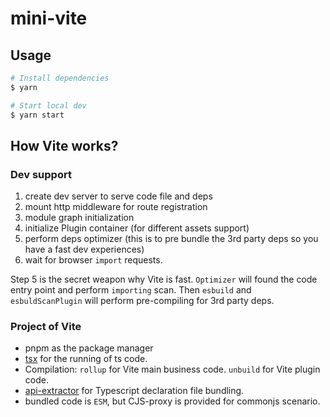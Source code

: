 # mini-vite

## Usage

```bash
# Install dependencies
$ yarn

# Start local dev
$ yarn start
```

## How Vite works?

### Dev support

1. create dev server to serve code file and deps
2. mount http middleware for route registration
3. module graph initialization
4. initialize Plugin container (for different assets support)
5. perform deps optimizer (this is to pre bundle the 3rd party deps so you have a fast dev experiences)
6. wait for browser `import` requests.

Step 5 is the secret weapon why Vite is fast. `Optimizer` will found the code entry point and perform `importing` scan. Then `esbuild` and `esbuldScanPlugin` will perform pre-compiling for 3rd party deps.

### Project of Vite

- pnpm as the package manager
- [tsx](https://www.npmjs.com/package/tsx) for the running of ts code.
- Compilation: `rollup` for Vite main business code. `unbuild` for Vite plugin code.
- [api-extractor](https://api-extractor.com/) for Typescript declaration file bundling.
- bundled code is `ESM`, but CJS-proxy is provided for commonjs scenario.
